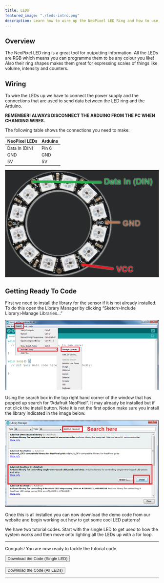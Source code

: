 ```yaml
---
title: LEDs
featured_image: "./leds-intro.png"
description: Learn how to wire up the NeoPixel LED Ring and how to use it with Arduino.
---
```

## Overview
The NeoPixel LED ring is a great tool for outputting information. All the LEDs are RGB which means you can programme them to be any colour you like! Also their ring shapes makes them great for expressing scales of things like volume, intensity and counters. 


## Wiring
To wire the LEDs up we have to connect the power supply and the connections that are used to send data between the LED ring and the Arduino. 

**REMEMBER! ALWAYS DISCONNECT THE ARDUINO FROM THE PC WHEN CHANGING WIRES.**

The following table shows the connections you need to make:

| NeoPixel LEDs | Arduino |
| ------------- | ------- |
| Data In (DIN) | Pin 6   |
| GND           | GND     |
| 5V            | 5V      |

![NeoPixel LEDs Connections](./images/neopixel-connections.png)

## Getting Ready To Code

First we need to install the library for the sensor if it is not already installed. To do this open the Library Manager by clicking “Sketch>Include Library>Manage Libraries…”

![Arduino Program](./images/screen-1.png)

Using the search box in the top right hand corner of the window that has popped up search for “Adafruit NeoPixel”. It may already be installed but if not click the install button. Note it is not the first option make sure you install the library indicated in the image below. 

![Arduino Library Manager](./images/screen-2.png)

Once this is all installed you can now download the demo code from our website and begin working out how to get some cool LED patterns! 

We have two tutorial codes. Start with the single LED to get used to how the system works and then move onto lighting all the LEDs up with a for loop.


***

Congrats! You are now ready to tackle the tutorial code.

<button class="mdc-button mdc-button--raised">
  <a href="./code/singleLEDTutorial.ino" class="mdc-button__label" style="text-decoration: none;">Download the Code (Single LED)</a>
</button> 
<br/>
<br/>
<button class="mdc-button mdc-button--raised">
  <a href="./code/allLEDsTutorial.ino" class="mdc-button__label" style="text-decoration: none;">Download the Code (All LEDs)</a>
</button>

***